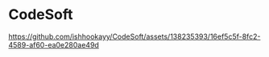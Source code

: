 # CodeSoft
https://github.com/ishhookayy/CodeSoft/assets/138235393/16ef5c5f-8fc2-4589-af60-ea0e280ae49d
